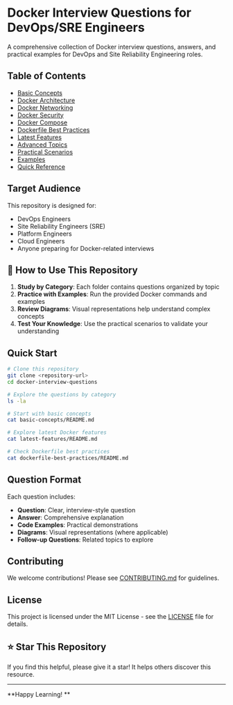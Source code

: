 # Docker Interview Questions for DevOps/SRE Engineers

A comprehensive collection of Docker interview questions, answers, and practical examples for DevOps and Site Reliability Engineering roles.

## Table of Contents

- [Basic Concepts](#basic-concepts)
- [Docker Architecture](#docker-architecture)
- [Docker Networking](#docker-networking)
- [Docker Security](#docker-security)
- [Docker Compose](#docker-compose)
- [Dockerfile Best Practices](#dockerfile-best-practices)
- [Latest Features](#latest-features)
- [Advanced Topics](#advanced-topics)
- [Practical Scenarios](#practical-scenarios)
- [Examples](#examples)
- [Quick Reference](#quick-reference)

## Target Audience

This repository is designed for:
- DevOps Engineers
- Site Reliability Engineers (SRE)
- Platform Engineers
- Cloud Engineers
- Anyone preparing for Docker-related interviews

## 📖 How to Use This Repository

1. **Study by Category**: Each folder contains questions organized by topic
2. **Practice with Examples**: Run the provided Docker commands and examples
3. **Review Diagrams**: Visual representations help understand complex concepts
4. **Test Your Knowledge**: Use the practical scenarios to validate your understanding

## Quick Start

```bash
# Clone this repository
git clone <repository-url>
cd docker-interview-questions

# Explore the questions by category
ls -la

# Start with basic concepts
cat basic-concepts/README.md

# Explore latest Docker features
cat latest-features/README.md

# Check Dockerfile best practices
cat dockerfile-best-practices/README.md
```

## Question Format

Each question includes:
- **Question**: Clear, interview-style question
- **Answer**: Comprehensive explanation
- **Code Examples**: Practical demonstrations
- **Diagrams**: Visual representations (where applicable)
- **Follow-up Questions**: Related topics to explore

## Contributing

We welcome contributions! Please see [CONTRIBUTING.md](CONTRIBUTING.md) for guidelines.

## License

This project is licensed under the MIT License - see the [LICENSE](LICENSE) file for details.

## ⭐ Star This Repository

If you find this helpful, please give it a star! It helps others discover this resource.

---

**Happy Learning! **

